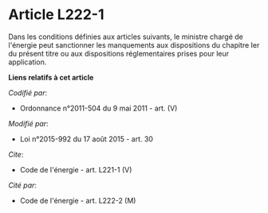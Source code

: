 # Article L222-1

Dans les conditions définies aux articles suivants, le ministre chargé de l'énergie peut sanctionner les manquements aux
dispositions du chapitre Ier du présent titre ou aux dispositions réglementaires prises pour leur application.

**Liens relatifs à cet article**

_Codifié par_:

  - Ordonnance n°2011-504 du 9 mai 2011 - art. (V)

_Modifié par_:

  - Loi n°2015-992 du 17 août 2015 - art. 30

_Cite_:

  - Code de l'énergie - art. L221-1 (V)

_Cité par_:

  - Code de l'énergie - art. L222-2 (M)
